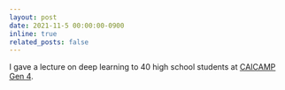```yaml
---
layout: post
date: 2021-11-5 00:00:00-0900
inline: true
related_posts: false
---
```


I gave a lecture on deep learning to 40 high school students at [CAICAMP Gen 4](https://www.caicamp.com/).
